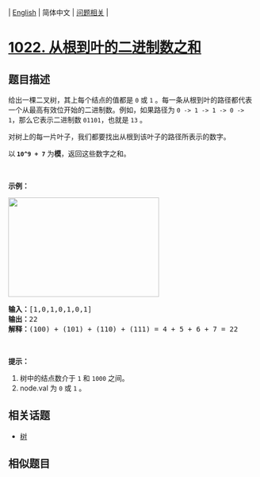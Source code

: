
| [English](README_EN.md) | 简体中文 | [问题相关](QUESTION.md) |
# [1022. 从根到叶的二进制数之和](https://leetcode-cn.com/problems/sum-of-root-to-leaf-binary-numbers/)
## 题目描述
<p>给出一棵二叉树，其上每个结点的值都是&nbsp;<code>0</code>&nbsp;或&nbsp;<code>1</code>&nbsp;。每一条从根到叶的路径都代表一个从最高有效位开始的二进制数。例如，如果路径为&nbsp;<code>0 -&gt; 1 -&gt; 1 -&gt; 0 -&gt; 1</code>，那么它表示二进制数&nbsp;<code>01101</code>，也就是&nbsp;<code>13</code>&nbsp;。</p>

<p>对树上的每一片叶子，我们都要找出从根到该叶子的路径所表示的数字。</p>

<p>以<strong>&nbsp;<code>10^9 + 7</code></strong>&nbsp;为<strong>模</strong>，返回这些数字之和。</p>

<p>&nbsp;</p>

<p><strong>示例：</strong></p>

<p><img alt="" src="https://assets.leetcode-cn.com/aliyun-lc-upload/uploads/2019/04/05/sum-of-root-to-leaf-binary-numbers.png" style="height: 200px; width: 304px;"></p>

<pre><strong>输入：</strong>[1,0,1,0,1,0,1]
<strong>输出：</strong>22
<strong>解释：</strong>(100) + (101) + (110) + (111) = 4 + 5 + 6 + 7 = 22
</pre>

<p>&nbsp;</p>

<p><strong>提示：</strong></p>

<ol>
	<li>树中的结点数介于 <code>1</code> 和 <code>1000</code> 之间。</li>
	<li>node.val 为&nbsp;<code>0</code> 或&nbsp;<code>1</code>&nbsp;。</li>
</ol>

## 相关话题
- [树](https://leetcode-cn.com/tag/tree)
## 相似题目

